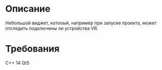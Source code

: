 # Описание
Небольшой виджет, котооый, например при запуске проекта, может отследить подключены ли устройства VR.
# Требования
C++ 14
Qt5
